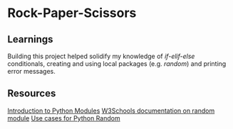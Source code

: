 # Rock-Paper-Scissors
## Learnings
Building this project helped solidify my knowledge of *if-elif-else* conditionals, creating and using local packages (e.g. *random*) and printing error messages.

## Resources
[Introduction to Python Modules](https://www.youtube.com/watch?v=uoVUOTPL9Rw&list=PLxuUHF3OiqfWAITD4gPUHZ1GcYRqmyF7P&index=26)
[W3Schools documentation on random module](https://www.w3schools.com/python/module_random.asp)
[Use cases for Python Random](https://pynative.com/python-random-choice/)
